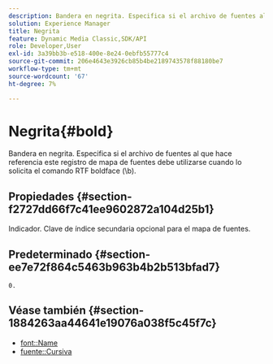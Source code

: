 ```yaml
---
description: Bandera en negrita. Especifica si el archivo de fuentes al que hace referencia este registro de mapa de fuentes debe utilizarse cuando lo solicita el comando RTF boldface (b).
solution: Experience Manager
title: Negrita
feature: Dynamic Media Classic,SDK/API
role: Developer,User
exl-id: 3a39bb3b-e518-400e-8e24-0ebfb55777c4
source-git-commit: 206e4643e3926cb85b4be2189743578f88180be7
workflow-type: tm+mt
source-wordcount: '67'
ht-degree: 7%

---
```


# Negrita{#bold}

Bandera en negrita. Especifica si el archivo de fuentes al que hace referencia este registro de mapa de fuentes debe utilizarse cuando lo solicita el comando RTF boldface (\b).

## Propiedades {#section-f2727dd66f7c41ee9602872a104d25b1}

Indicador. Clave de índice secundaria opcional para el mapa de fuentes.

## Predeterminado {#section-ee7e72f864c5463b963b4b2b513bfad7}

`0.`

## Véase también {#section-1884263aa44641e19076a038f5c45f7c}

* [font::Name](r-name-font.md#reference_C55889877DC54AABB60734DCDE86EE76)
* [fuente::Cursiva](../../../../../is-api/image-catalog/image-serving-api-ref/c-image-catalog-reference/c-font-map-reference/r-italic-font.md#reference-dc04a532b34a41af81b0b9644acfaad6)
